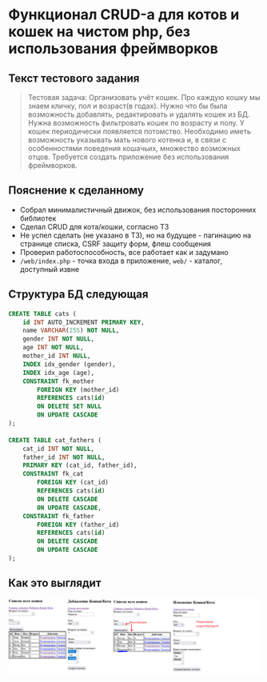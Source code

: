 # Функционал CRUD-а для котов и кошек на чистом php, без использования фреймворков 

## Текст тестового задания

>Тестовая задача:
> Организовать учёт кошек. Про каждую кошку мы знаем кличку, пол и возраст(в годах). Нужно что бы была возможность добавлять, редактировать и удалять кошек из БД. Нужна возможность фильтровать кошек по возрасту и полу. У кошек периодически появляется потомство. Необходимо иметь возможность указывать мать нового котенка и, в связи с особенностями поведения кошачьих, множество возможных отцов.
> Требуется создать приложение без использования фреймворков.

## Пояснение к сделанному

- Собрал минималистичный движок, без использования посторонних библиотек
- Сделал CRUD для кота/кошки, согласно ТЗ
- Не успел сделать (не указано в ТЗ), но на будущее - пагинацию на странице списка, CSRF защиту форм, флеш сообщения
- Проверил работоспособность, все работает как и задумано
- ```/web/index.php``` - точка входа в приложение, ```web/``` - каталог, доступный извне

## Структура БД следующая

```sql
CREATE TABLE cats (
    id INT AUTO_INCREMENT PRIMARY KEY,
    name VARCHAR(255) NOT NULL,
    gender INT NOT NULL,
    age INT NOT NULL,
    mother_id INT NULL,
    INDEX idx_gender (gender),
    INDEX idx_age (age),
    CONSTRAINT fk_mother
        FOREIGN KEY (mother_id)
        REFERENCES cats(id)
        ON DELETE SET NULL
        ON UPDATE CASCADE
);

CREATE TABLE cat_fathers (
    cat_id INT NOT NULL,
    father_id INT NOT NULL,
    PRIMARY KEY (cat_id, father_id),
    CONSTRAINT fk_cat
        FOREIGN KEY (cat_id)
        REFERENCES cats(id)
        ON DELETE CASCADE
        ON UPDATE CASCADE,
    CONSTRAINT fk_father
        FOREIGN KEY (father_id)
        REFERENCES cats(id)
        ON DELETE CASCADE
        ON UPDATE CASCADE
);
```

## Как это выглядит

![demo of the cats crud functionality ](https://raw.githubusercontent.com/mgrechanik/cats-crud-test-task/refs/heads/main/cats_test_task.png "CRUD котов")